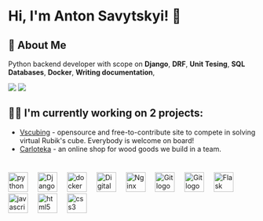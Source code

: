 
# Hi, I'm Anton Savytskyi! 👋


## 🚀 About Me
Python backend developer with scope on **Django**, **DRF**, **Unit Tesing**, **SQL Databases**, **Docker**, **Writing documentation**,

<a href="https://www.linkedin.com/in/anton-savytskyi/"><img src="https://img.shields.io/badge/linkedin-0A66C2?style=for-the-badge&logo=linkedin&logoColor=white"></img></a> 
<a href="https://t.me/savytskyianton"><img src="https://img.shields.io/badge/telegram-blue?style=for-the-badge&logo=telegram&logoColor=white"></img></a>


## 🧑‍💻 I'm currently working on 2 projects:

- [Vscubing](https://github.com/vscubing) - opensource and free-to-contribute site to compete in solving virtual Rubik's cube. Everybody is welcome on board!
- [Carloteka](https://github.com/Carloteka) - an online shop for wood goods we build in a team.

#


<!-- <div align="start">
  <img src="https://github-readme-stats.vercel.app/api?username=HomaDev&hide_title=false&hide_rank=false&show_icons=true&include_all_commits=true&count_private=true&disable_animations=false&theme=dracula&locale=en&hide_border=false" height="150" alt="stats graph"  />
  <img src="https://github-readme-stats.vercel.app/api/top-langs?username=HomaDev&locale=en&hide_title=false&layout=compact&card_width=320&langs_count=5&theme=dracula&hide_border=false" height="150" alt="languages graph"  />
</div> -->

###
<div align="start">
  <img src="https://cdn.jsdelivr.net/gh/devicons/devicon/icons/python/python-original.svg" height="40" alt="python logo"  />
  <img width="12" />
  <img src="https://cdn.jsdelivr.net/gh/devicons/devicon/icons/django/django-plain.svg" height="40" alt="Django logo" />
  <img width="12" />
  
  <img src="https://cdn.jsdelivr.net/gh/devicons/devicon/icons/docker/docker-original.svg" height="40" alt="docker logo"  />
  <img width="12" />
  <img src="https://cdn.jsdelivr.net/gh/devicons/devicon/icons/digitalocean/digitalocean-original.svg" height="40" alt="DigitalOcean logo" />
  <img width="12" />
  <img src="https://cdn.jsdelivr.net/gh/devicons/devicon/icons/nginx/nginx-original.svg" width="40" alt="Nginx logo" />
  <img width="12" />
  <img src="https://cdn.jsdelivr.net/gh/devicons/devicon/icons/git/git-original.svg" width="40" alt="Git logo" />
  <img width="12" />
  <img src="https://cdn.jsdelivr.net/gh/devicons/devicon/icons/linux/linux-original.svg" width="40" alt="Git logo" />
  <img width="12" />
  <img src="https://cdn.jsdelivr.net/gh/devicons/devicon/icons/flask/flask-original.svg" width="40" alt="Flask logo" />
  <img width="12" />

  <!-- <img src="https://cdn.jsdelivr.net/gh/devicons/devicon/icons/typescript/typescript-original.svg" height="40" alt="typescript logo"  />
  <img width="12" /> -->
  <img src="https://cdn.jsdelivr.net/gh/devicons/devicon/icons/javascript/javascript-original.svg" height="40" alt="javascript logo"  />
  <img width="12" />
  <!-- <img src="https://cdn.jsdelivr.net/gh/devicons/devicon/icons/react/react-original.svg" height="40" alt="react logo"  />
  <img width="12" /> -->
  <img src="https://cdn.jsdelivr.net/gh/devicons/devicon/icons/html5/html5-original.svg" height="40" alt="html5 logo"  />
  <img width="12" />
  <img src="https://cdn.jsdelivr.net/gh/devicons/devicon/icons/css3/css3-original.svg" height="40" alt="css3 logo"  />
  <img width="12" />
  
</div>
